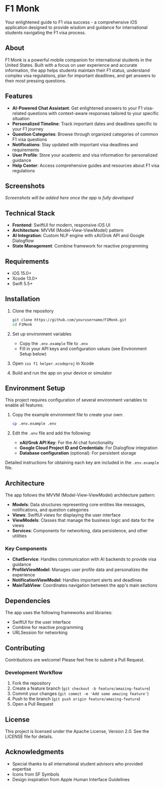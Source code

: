 # F1 Monk

Your enlightened guide to F1 visa success - a comprehensive iOS application designed to provide wisdom and guidance for international students navigating the F1 visa process.

## About

F1 Monk is a powerful mobile companion for international students in the United States. Built with a focus on user experience and accurate information, the app helps students maintain their F1 status, understand complex visa regulations, plan for important deadlines, and get answers to their most pressing questions.

## Features

- **AI-Powered Chat Assistant**: Get enlightened answers to your F1 visa-related questions with context-aware responses tailored to your specific situation
- **Personalized Timeline**: Track important dates and deadlines specific to your F1 journey
- **Question Categories**: Browse through organized categories of common F1 visa questions
- **Notifications**: Stay updated with important visa deadlines and requirements
- **User Profile**: Store your academic and visa information for personalized guidance
- **Help Center**: Access comprehensive guides and resources about F1 visa regulations

## Screenshots

*Screenshots will be added here once the app is fully developed*

## Technical Stack

- **Frontend**: SwiftUI for modern, responsive iOS UI
- **Architecture**: MVVM (Model-View-ViewModel) pattern
- **AI Integration**: Custom NLP engine with xAI/Grok API and Google Dialogflow
- **State Management**: Combine framework for reactive programming

## Requirements

- iOS 15.0+
- Xcode 13.0+
- Swift 5.5+

## Installation

1. Clone the repository
   ```bash
   git clone https://github.com/yourusername/F1Monk.git
   cd F1Monk
   ```

2. Set up environment variables
   - Copy the `.env.example` file to `.env`
   - Fill in your API keys and configuration values (see Environment Setup below)

3. Open `ios f1 helper.xcodeproj` in Xcode

4. Build and run the app on your device or simulator

## Environment Setup

This project requires configuration of several environment variables to enable all features:

1. Copy the example environment file to create your own:
   ```bash
   cp .env.example .env
   ```

2. Edit the `.env` file and add the following:
   - **xAI/Grok API Key**: For the AI chat functionality
   - **Google Cloud Project ID and Credentials**: For Dialogflow integration
   - **Database configuration** (optional): For persistent storage

Detailed instructions for obtaining each key are included in the `.env.example` file.

## Architecture

The app follows the MVVM (Model-View-ViewModel) architecture pattern:

- **Models**: Data structures representing core entities like messages, notifications, and question categories
- **Views**: SwiftUI views for displaying the user interface
- **ViewModels**: Classes that manage the business logic and data for the views
- **Services**: Components for networking, data persistence, and other utilities

### Key Components

- **ChatService**: Handles communication with AI backends to provide visa guidance
- **ProfileViewModel**: Manages user profile data and personalizes the experience
- **NotificationViewModel**: Handles important alerts and deadlines
- **MainTabView**: Coordinates navigation between the app's main sections

## Dependencies

The app uses the following frameworks and libraries:

- SwiftUI for the user interface
- Combine for reactive programming
- URLSession for networking

## Contributing

Contributions are welcome! Please feel free to submit a Pull Request.

### Development Workflow

1. Fork the repository
2. Create a feature branch (`git checkout -b feature/amazing-feature`)
3. Commit your changes (`git commit -m 'Add some amazing feature'`)
4. Push to the branch (`git push origin feature/amazing-feature`)
5. Open a Pull Request

## License

This project is licensed under the Apache License, Version 2.0. See the LICENSE file for details.

## Acknowledgments

- Special thanks to all international student advisors who provided expertise
- Icons from SF Symbols
- Design inspiration from Apple Human Interface Guidelines 